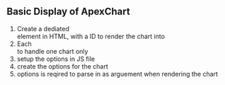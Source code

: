 ## Basic Display of ApexChart

1. Create a dediated <div> element in HTML, with a ID to render the chart into
2. Each <div> to handle one chart only
3. setup the options in JS file
4. create the options for the chart
5. options is reqired to parse in as arguement when rendering the chart

